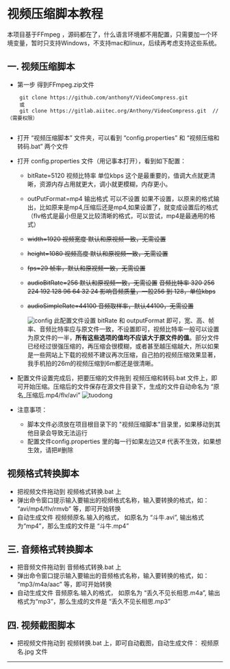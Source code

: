 # 视频压缩脚本教程

本项目基于FFmpeg ，源码都在了，什么语言环境都不用配置，只需要加一个环境变量，暂时只支持Windows，不支持mac和linux，后续再考虑支持这些系统。

## 一. 视频压缩脚本



* 第一步 得到FFmpeg.zip文件 

```
    git clone https://github.com/anthonyY/VideoCompress.git
    或
    git clone https://gitlab.aiitec.org/Anthony/VideoCompress.git  //（需要权限）
   
```



* 打开 “视频压缩脚本” 文件夹，可以看到 “config.properties” 和 “视频压缩和转码.bat” 两个文件 
* 打开 config.properties 文件（用记事本打开），看到如下配置：
    * bitRate=5120 视频比特率  单位kbps
      这个是最重要的，值调大点就更清晰，资源内存占用就更大，调小就更模糊，内存更小。

    * outPutFormat=mp4 输出格式  可以不设置
      如果不设置，以原来的格式输出，比如原来是mp4,压缩后还是mp4,如果设置了，就变成设置后的格式（flv格式是最小但是又比较清晰的格式，可以尝试，mp4是最通用的格式）

    * ~~width=1920 视频宽度 默认和原视频一致，无需设置~~

    * ~~height=1080 视频高度 默认和原视频一致，无需设置~~

    * ~~fps=29  帧率，默认和原视频一致，无需设置~~

    * ~~audioBitRate=256  默认和原视频一致，无需设置~~
      ~~音频比特率 320 256 224 192 128 96 64 32 24 影响音频质量，一般256 到 128，单位kbps~~

    * ~~audioSimpleRate=44100 音频取样率，默认44100，无需设置~~ 

      ![config](https://lingmu111-10012243.cos.ap-shanghai.myqcloud.com/config1.png)
      此配置文件设置 bitRate 和 outputFormat 即可，宽、高、帧率、音频比特率应与原文件一致，不设置即可，视频比特率一般可以设置为原文件的一半，**所有这些选项的值均不应该大于原文件的值**。部分文件已经经过很强压缩的，再压缩会很模糊，或者甚至越压缩越大，所以如果是一些网站上下载的视频不建议再次压缩，自己拍的视频压缩效果显著，我手机拍的26m的视频压缩到6m都还是很清晰。



* 配置文件设置完成后，把要压缩的文件拖到 视频压缩和转码.bat 文件上，即可开始压缩。压缩后的文件保存在源文件目录下，生成的文件自动命名为 “原名_压缩后.mp4/flv/avi”
  ![tuodong](https://lingmu111-10012243.cos.ap-shanghai.myqcloud.com/tuodong.png)
* 注意事项：
    * 脚本文件必须放在项目根目录下的 "视频压缩脚本"目录里，如果移动到其他目录会导致无法运行
    * 配置文件config.properties 里的每一行如果左边又# 代表不生效，如果想生效，请把#删除 



## 视频格式转换脚本

* 把视频文件拖动到 视频格式转换.bat 上
* 弹出命令窗口提示输入要输出的视频格式名称，输入要转换的格式，如： “avi/mp4/flv/rmvb” 等，即可开始转换
* 自动生成文件 视频频原名.输入的格式， 如原名为  “斗牛.avi”, 输出格式为“mp4”，那么生成的文件是 “斗牛.mp4”



## 三. 音频格式转换脚本

- 把音频文件拖动到 音频格式转换.bat 上
- 弹出命令窗口提示输入要输出的音频格式名称，输入要转换的格式，如： “mp3/m4a/aac” 等，即可开始转换
- 自动生成文件 音频原名.输入的格式， 如原名为  “丢久不见长相思.m4a”, 输出格式为“mp3”，那么生成的文件是 “丢久不见长相思.mp3”



## 四. 视频截图脚本

- 把视频文件拖动到 视频转换.bat 上，即可自动截图，自动生成文件： 视频原名.jpg 文件



------------
